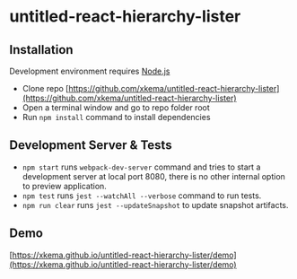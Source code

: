 # untitled-react-hierarchy-lister

## Installation

Development environment requires [Node.js](https://nodejs.org)

- Clone repo [https://github.com/xkema/untitled-react-hierarchy-lister](https://github.com/xkema/untitled-react-hierarchy-lister)
- Open a terminal window and go to repo folder root
- Run `npm install` command to install dependencies

## Development Server & Tests

- `npm start` runs `webpack-dev-server` command and tries to start a development server at local port 8080, there is no other internal option to preview application.
- `npm test` runs `jest --watchAll --verbose` command to run tests.
- `npm run clear` runs `jest --updateSnapshot` to update snapshot artifacts.

## Demo 

[https://xkema.github.io/untitled-react-hierarchy-lister/demo](https://xkema.github.io/untitled-react-hierarchy-lister/demo)